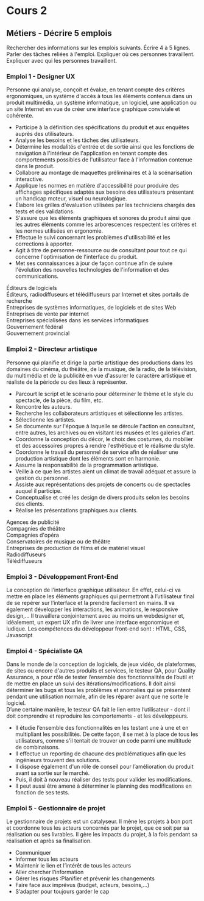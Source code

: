 # Cours 2
## Métiers - Décrire 5 emplois 
Rechercher des informations sur les emplois suivants. Écrire 4 à 5 lignes. Parler des tâches reliées à l'emploi. Expliquer où ces personnes travaillent. Expliquer avec qui les personnes travaillent. 

### Emploi 1 - Designer UX

Personne qui analyse, conçoit et évalue, en tenant compte des critères ergonomiques, un système d'accès à tous les éléments contenus dans un produit multimédia, un système informatique, un logiciel, une application ou un site Internet en vue de créer une interface graphique conviviale et cohérente.
* Participe à la définition des spécifications du produit et aux enquêtes auprès des utilisateurs.
* Analyse les besoins et les tâches des utilisateurs.
* Détermine les modalités d'entrée et de sortie ainsi que les fonctions de navigation à l'intérieur de l'application en tenant compte des comportements possibles de l'utilisateur face à l'information contenue dans le produit.
* Collabore au montage de maquettes préliminaires et à la scénarisation interactive.
* Applique les normes en matière d'accessibilité pour produire des affichages spécifiques adaptés aux besoins des utilisateurs présentant un handicap moteur, visuel ou neurologique.
* Élabore les grilles d'évaluation utilisées par les techniciens chargés des tests et des validations.
* S'assure que les éléments graphiques et sonores du produit ainsi que les autres éléments comme les arborescences respectent les critères et les normes utilisées en ergonomie.
* Effectue le suivi concernant les problèmes d'utilisabilité et les corrections à apporter.
* Agit à titre de personne-ressource ou de consultant pour tout ce qui concerne l'optimisation de l'interface du produit.
* Met ses connaissances à jour de façon continue afin de suivre l'évolution des nouvelles technologies de l'information et des communications.

Éditeurs de logiciels   
Éditeurs, radiodiffuseurs et télédiffuseurs par Internet et sites portails de recherche   
Entreprises de systèmes informatiques, de logiciels et de sites Web   
Entreprises de vente par internet   
Entreprises spécialisées dans les services informatiques   
Gouvernement fédéral   
Gouvernement provincial   


### Emploi 2 - Directeur artistique

Personne qui planifie et dirige la partie artistique des productions dans les domaines du cinéma, du théâtre, de la musique, de la radio, de la télévision, du multimédia et de la publicité en vue d'assurer le caractère artistique et réaliste de la période ou des lieux à représenter.

* Parcourt le script et le scénario pour déterminer le thème et le style du spectacle, de la pièce, du film, etc.
* Rencontre les auteurs.
* Recherche les collaborateurs artistiques et sélectionne les artistes.
* Sélectionne les artistes.
* Se documente sur l'époque à laquelle se déroule l'action en consultant, entre autres, les archives ou en visitant les musées et les galeries d'art.
* Coordonne la conception du décor, le choix des costumes, du mobilier et des accessoires propres à rendre l'esthétique et le réalisme du style.
* Coordonne le travail du personnel de service afin de réaliser une production artistique dont les éléments sont en harmonie.
* Assume la responsabilité de la programmation artistique.
* Veille à ce que les artistes aient un climat de travail adéquat et assure la gestion du personnel.
* Assiste aux représentations des projets de concerts ou de spectacles auquel il participe.
* Conceptualise et créé les design de divers produits selon les besoins des clients.
* Réalise les présentations graphiques aux clients.

Agences de publicité   
Compagnies de théâtre   
Compagnies d'opéra   
Conservatoires de musique ou de théâtre   
Entreprises de production de films et de matériel visuel   
Radiodiffuseurs   
Télédiffuseurs   


### Emploi 3 - Développement Front-End

La conception de l’interface graphique utilisateur. En effet, celui-ci va mettre en place les éléments graphiques qui permettront à l’utilisateur final de se repérer sur l’interface et la prendre facilement en mains. Il va également développer les interactions, les animations, le responsive design,… Il travaillera conjointement avec au moins un webdesigner et, idéalement, un expert UX afin de livrer une interface ergonomique et ludique.
Les compétences du développeur front-end sont : HTML, CSS, Javascript

### Emploi 4 - Spécialiste QA

Dans le monde de la conception de logiciels, de jeux vidéo, de plateformes, de sites ou encore d'autres produits et services, le testeur QA, pour Quality Assurance, a pour rôle de tester l’ensemble des fonctionnalités de l’outil et de mettre en place un suivi des itérations/modifications. Il doit ainsi déterminer les bugs et tous les problèmes et anomalies qui se présentent pendant une utilisation normale, afin de les réparer avant que ne sorte le logiciel.   
D’une certaine manière, le testeur QA fait le lien entre l’utilisateur - dont il doit comprendre et reproduire les comportements - et les développeurs.

* Il étudie l’ensemble des fonctionnalités en les testant une à une et en multipliant les possibilités. De cette façon, il se met à la place de tous les utilisateurs, comme s’il tentait de trouver un code parmi une multitude de combinaisons.
* Il effectue un reporting de chacune des problématiques afin que les ingénieurs trouvent des solutions.
* Il dispose également d'un rôle de conseil pour l’amélioration du produit avant sa sortie sur le marché.
* Puis, il doit à nouveau réaliser des tests pour valider les modifications.
* Il peut aussi être amené à déterminer le planning des modifications en fonction de ses tests.


### Emploi 5 - Gestionnaire de projet

Le gestionnaire de projets est un catalyseur. Il mène les projets à bon port et coordonne tous les acteurs concernés par le projet, que ce soit par sa réalisation ou ses livrables. Il gère les impacts du projet, à la fois pendant sa réalisation et après sa finalisation.

* Communiquer
* Informer tous les acteurs
* Maintenir le lien et l’intérêt de tous les acteurs
* Aller chercher l’information
* Gérer les risques :Planifier et prévenir les changements
* Faire face aux imprévus (budget, acteurs, besoins,…)
* S’adapter pour toujours garder le cap

